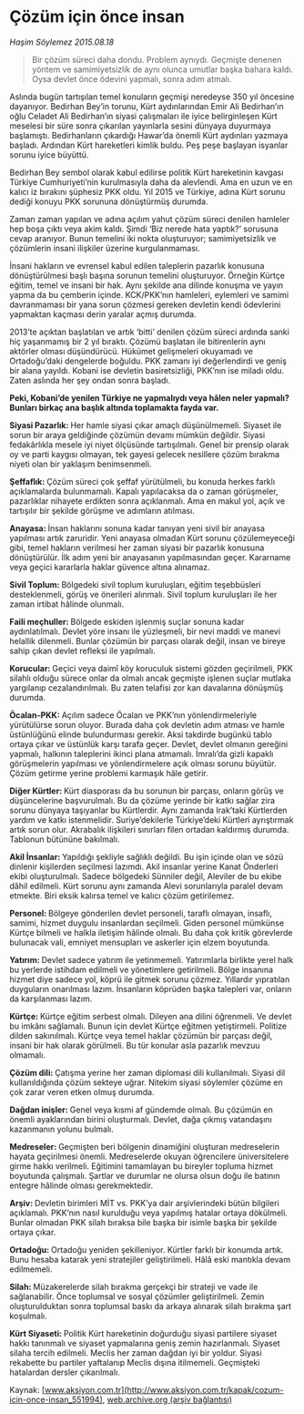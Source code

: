 # Çözüm için önce insan

*Haşim Söylemez 2015.08.18*

<div class="pNewsDetailMainContent ctx_content" itemprop="articleBody">
 <blockquote>
  <p>
   Bir çözüm süreci daha dondu. Problem aynıydı. Geçmişte denenen yöntem ve samimiyetsizlik de aynı olunca umutlar başka bahara kaldı. Oysa devlet önce ödevini yapmalı, sonra adım atmalı.
  </p>
 </blockquote>
 <p>
  Aslında bugün tartışılan temel konuların geçmişi neredeyse 350 yıl öncesine dayanıyor. Bedirhan Bey’in torunu, Kürt aydınlarından Emir Ali Bedirhan’ın oğlu Celadet Ali Bedirhan’ın siyasi çalışmaları ile iyice belirginleşen Kürt meselesi bir süre sonra çıkarılan yayınlarla sesini dünyaya duyurmaya başlamıştı. Bedirhanların çıkardığı Hawar’da önemli Kürt aydınları yazmaya başladı. Ardından Kürt hareketleri kimlik buldu. Peş peşe başlayan isyanlar sorunu iyice büyüttü.
 </p>
 <p>
  Bedirhan Bey sembol olarak kabul edilirse politik Kürt hareketinin kavgası Türkiye Cumhuriyeti’nin kurulmasıyla daha da alevlendi. Ama en uzun ve en kalıcı iz bırakını şüphesiz PKK oldu. Yıl 2015 ve Türkiye, adına Kürt sorunu dediği konuyu PKK sorununa dönüştürmüş durumda.
 </p>
 <p>
  Zaman zaman yapılan ve adına açılım yahut çözüm süreci denilen hamleler hep boşa çıktı veya akim kaldı. Şimdi ‘Biz nerede hata yaptık?’ sorusuna cevap aranıyor. Bunun temelini iki nokta oluşturuyor; samimiyetsizlik ve çözümlerin insani ilişkiler üzerine kurgulanmaması.
 </p>
 <p>
  İnsani hakların ve evrensel kabul edilen taleplerin pazarlık konusuna dönüştürülmesi başlı başına sorunun temelini oluşturuyor. Örneğin Kürtçe eğitim, temel ve insani bir hak. Aynı şekilde ana dilinde konuşma ve yayın yapma da bu çemberin içinde. KCK/PKK’nın hamleleri, eylemleri ve samimi davranmaması bir yana sorun çözmesi gereken devletin kendi ödevlerini yapmaktan kaçması derin yaralar açmış durumda.
 </p>
 <p>
  2013’te açıktan başlatılan ve artık ‘bitti’ denilen çözüm süreci ardında sanki hiç yaşanmamış bir 2 yıl bıraktı. Çözümü başlatan ile bitirenlerin aynı aktörler olması düşündürücü. Hükümet gelişmeleri okuyamadı ve Ortadoğu’daki dengelerde boğuldu. PKK zamanı iyi değerlendirdi ve geniş bir alana yayıldı. Kobani ise devletin basiretsizliği, PKK’nın ise miladı oldu. Zaten aslında her şey ondan sonra başladı.
 </p>
 <p>
  <strong>
   Peki, Kobani’de yenilen Türkiye ne yapmalıydı veya hâlen neler yapmalı? Bunları birkaç ana başlık altında toplamakta fayda var.
  </strong>
 </p>
 <p>
  <strong>
   Siyasi Pazarlık:
  </strong>
  Her hamle siyasi çıkar amaçlı düşünülmemeli. Siyaset ile sorun bir araya geldiğinde çözümün devamı mümkün değildir. Siyasi fedakârlıkla mesele iyi niyet ölçüsünde tartışılmalı. Genel bir prensip olarak oy ve parti kaygısı olmayan, tek gayesi gelecek nesillere çözüm bırakma niyeti olan bir yaklaşım benimsenmeli.
 </p>
 <p>
  <strong>
   Şeffaflık:
  </strong>
  Çözüm süreci çok şeffaf yürütülmeli, bu konuda herkes farklı açıklamalarda bulunmamalı. Kapalı yapılacaksa da o zaman görüşmeler, pazarlıklar nihayete erdikten sonra açıklanmalı. Ama en makul yol, açık ve tartışılır bir şekilde görüşme ve adımların atılması.
 </p>
 <p>
  <strong>
   Anayasa:
  </strong>
  İnsan haklarını sonuna kadar tanıyan yeni sivil bir anayasa yapılması artık zaruridir. Yeni anayasa olmadan Kürt sorunu çözülemeyeceği gibi, temel hakların verilmesi her zaman siyasi bir pazarlık konusuna dönüştürülür. İlk adım yeni bir anayasanın yapılmasından geçer. Kararname veya geçici kararlarla haklar güvence altına alınamaz.
 </p>
 <p>
  <strong>
   Sivil Toplum:
  </strong>
  Bölgedeki sivil toplum kuruluşları, eğitim teşebbüsleri desteklenmeli, görüş ve önerileri alınmalı. Sivil toplum kuruluşları ile her zaman irtibat hâlinde olunmalı.
 </p>
 <p>
  <strong>
   Faili meçhuller:
  </strong>
  Bölgede eskiden işlenmiş suçlar sonuna kadar aydınlatılmalı. Devlet yöre insanı ile yüzleşmeli, bir nevi maddi ve manevi helallik dilenmeli. Bunlar çözümün bir parçası olarak değil, insan ve bireye sahip çıkan devlet refleksi ile yapılmalı.
 </p>
 <p>
  <strong>
   Korucular:
  </strong>
  Geçici veya daimî köy koruculuk sistemi gözden geçirilmeli, PKK silahlı olduğu sürece onlar da olmalı ancak geçmişte işlenen suçlar mutlaka yargılanıp cezalandırılmalı. Bu zaten telafisi zor kan davalarına dönüşmüş durumda.
 </p>
 <p>
  <strong>
   Öcalan-PKK:
  </strong>
  Açılım sadece Öcalan ve PKK’nın yönlendirmeleriyle yürütülürse sorun oluyor. Burada daha çok devletin adım atması ve hamle üstünlüğünü elinde bulundurması gerekir. Aksi takdirde bugünkü tablo ortaya çıkar ve üstünlük karşı tarafa geçer. Devlet, devlet olmanın gereğini yapmalı, halkının taleplerini ikinci plana atmamalı. İmralı’da gizli kapaklı görüşmelerin yapılması ve yönlendirmelere açık olması sorunu büyütür. Çözüm getirme yerine problemi karmaşık hâle getirir.
 </p>
 <p>
  <strong>
   Diğer Kürtler:
  </strong>
  Kürt diasporası da bu sorunun bir parçası, onların görüş ve düşüncelerine başvurulmalı. Bu da çözüme yerinde bir katkı sağlar zira sorunu dünyaya taşıyanlar bu Kürtlerdir. Aynı zamanda Irak’taki Kürtlerden yardım ve katkı istenmelidir. Suriye’dekilerle Türkiye’deki Kürtleri ayrıştırmak artık sorun olur. Akrabalık ilişkileri sınırları filen ortadan kaldırmış durumda. Tablonun bütününe bakılmalı.
 </p>
 <p>
  <strong>
   Akil İnsanlar:
  </strong>
  Yapıldığı şekliyle sağlıklı değildi. Bu işin içinde olan ve sözü dinlenir kişilerden seçilmesi lazımdı. Akil insanlar yerine Kanat Önderleri ekibi oluşturulmalı. Sadece bölgedeki Sünniler değil, Aleviler de bu ekibe dâhil edilmeli. Kürt sorunu aynı zamanda Alevi sorunlarıyla paralel devam etmekte. Biri eksik kalırsa temel ve kalıcı çözüm getirilemez.
 </p>
 <p>
  <strong>
   Personel:
  </strong>
  Bölgeye gönderilen devlet personeli, taraflı olmayan, insaflı, samimi, hizmet duygulu insanlardan seçilmeli. Giden personel mümkünse Kürtçe bilmeli ve halkla iletişim hâlinde olmalı. Bu daha çok kritik görevlerde bulunacak vali, emniyet mensupları ve askerler için elzem boyutunda.
 </p>
 <p>
  <strong>
   Yatırım:
  </strong>
  Devlet sadece yatırım ile yetinmemeli. Yatırımlarla birlikte yerel halk bu yerlerde istihdam edilmeli ve yönetimlere getirilmeli. Bölge insanına hizmet diye sadece yol, köprü ile gitmek sorunu çözmez. Yıllardır yıpratılan duyguların onarılması lazım. İnsanların köprüden başka talepleri var, onların da karşılanması lazım.
 </p>
 <p>
  <strong>
   Kürtçe:
  </strong>
  Kürtçe eğitim serbest olmalı. Dileyen ana dilini öğrenmeli. Ve devlet bu imkânı sağlamalı. Bunun için devlet Kürtçe eğitmen yetiştirmeli. Politize dilden sakınılmalı. Kürtçe veya temel haklar çözümün bir parçası değil, insani bir hak olarak görülmeli. Bu tür konular asla pazarlık mevzuu olmamalı.
 </p>
 <p>
  <strong>
   Çözüm dili:
  </strong>
  Çatışma yerine her zaman diplomasi dili kullanılmalı. Siyasi dil kullanıldığında çözüm sekteye uğrar. Nitekim siyasi söylemler çözüme en çok zarar veren etken olmuş durumda.
 </p>
 <p>
  <strong>
   Dağdan inişler:
  </strong>
  Genel veya kısmi af gündemde olmalı. Bu çözümün en önemli ayaklarından birini oluşturmalı. Devlet, dağa çıkmış vatandaşını kazanmanın yolunu bulmalı.
 </p>
 <p>
  <strong>
   Medreseler:
  </strong>
  Geçmişten beri bölgenin dinamiğini oluşturan medreselerin hayata geçirilmesi önemli. Medreselerde okuyan öğrencilere üniversitelere girme hakkı verilmeli. Eğitimini tamamlayan bu bireyler topluma hizmet boyutunda çalışmalı. Şartlar ve durumlar ne olursa olsun doğu ile batının entegre hâlinde olması gerekmektedir.
 </p>
 <p>
  <strong>
   Arşiv:
  </strong>
  Devletin birimleri MİT vs. PKK’ya dair arşivlerindeki bütün bilgileri açıklamalı. PKK’nın nasıl kurulduğu veya yapılmış hatalar ortaya dökülmeli. Bunlar olmadan PKK silah bıraksa bile başka bir isimle başka bir şekilde ortaya çıkar.
 </p>
 <p>
  <strong>
   Ortadoğu:
  </strong>
  Ortadoğu yeniden şekilleniyor. Kürtler farklı bir konumda artık. Bunu hesaba katarak yeni stratejiler geliştirilmeli. Hâlâ eski mantıkla devam edilmemeli.
 </p>
 <p>
  <strong>
   Silah:
  </strong>
  Müzakerelerde silah bırakma gerçekçi bir strateji ve vade ile sağlanabilir. Önce toplumsal ve sosyal çözümler geliştirilmeli. Zemin oluşturulduktan sonra toplumsal baskı da arkaya alınarak silah bırakma şart koşulmalı.
 </p>
 <p>
  <strong>
   Kürt Siyaseti:
  </strong>
  Politik Kürt hareketinin doğurduğu siyasi partilere siyaset hakkı tanınmalı ve siyaset yapmalarına geniş zemin hazırlanmalı. Siyaset silaha tercih edilmeli. Meclis her zaman dağdan iyi bir yoldur. Siyasi rekabette bu partiler yaftalanıp Meclis dışına itilmemeli. Geçmişteki hatalardan dersler çıkarılmalı.
 </p>
</div>


Kaynak: [www.aksiyon.com.tr](http://www.aksiyon.com.tr/kapak/cozum-icin-once-insan_551994), [web.archive.org (arşiv bağlantısı)](http://web.archive.org/web/20151216174819/http://www.aksiyon.com.tr/kapak/cozum-icin-once-insan_551994)
